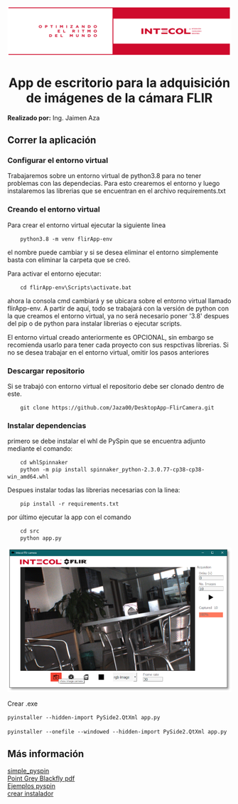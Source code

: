 
<div align="center">
    <img src="images\imagenIntecol.PNG"><img>
</div>
<h1 align="center">App de escritorio para la adquisición de imágenes de la cámara FLIR</h1>

<p>
    <b>Realizado por:</b> Ing. Jaimen Aza
</p>

<h2>Correr la aplicación</h2>

<h3>Configurar el entorno virtual</h3>

<p>
    Trabajaremos sobre un entorno virtual de python3.8 para no tener problemas con las dependecias. Para esto crearemos el entorno y luego instalaremos las librerias que se encuentran en el archivo requirements.txt
</p>

<h3>Creando el entorno virtual </h3>

<p>Para crear el entorno virtual ejecutar la siguiente linea</p>

```
    python3.8 -m venv flirApp-env
```

<p>el nombre puede cambiar y si se desea eliminar el entorno simplemente basta con eliminar la carpeta que se creó.</p>
<p>Para activar el entorno ejecutar:<p>

```
    cd flirApp-env\Scripts\activate.bat
```

<p>ahora la consola cmd cambiará y se ubicara sobre el entorno virtual llamado flirApp-env. A partir de aquí, todo se trabajará con la versión de python con la que creamos el entorno virtual, ya no será necesario poner '3.8' despues del pip o de python para instalar librerias o ejecutar scripts.</p>

<p>El entorno virtual creado anteriormente es OPCIONAL, sin embargo se recomienda usarlo para tener cada proyecto con sus respctivas librerias. Si no se desea trabajar en el entorno virtual, omitir los pasos anteriores</p>

<h3>Descargar repositorio</h3>
<p>Si se trabajó con entorno virtual el repositorio debe ser clonado dentro de este.</p>

```
    git clone https://github.com/Jaza00/DesktopApp-FlirCamera.git
```

<h3>Instalar dependencias</h3>
<p>primero se debe instalar el whl de PySpin que se encuentra adjunto mediante el comando:</p>

```
    cd whlSpinnaker
    python -m pip install spinnaker_python-2.3.0.77-cp38-cp38-win_amd64.whl
```

<p>Despues instalar todas las librerias necesarias con la linea:</p>

```
    pip install -r requirements.txt
```

<p>por último ejecutar la app con el comando</p>

```
    cd src
    python app.py
```

<div align="center">
    <img src="images\capturaWindow.PNG" width="800"><img>
</div>


<p>Crear .exe</p>

```
pyinstaller --hidden-import PySide2.QtXml app.py

pyinstaller --onefile --windowed --hidden-import PySide2.QtXml app.py

```

<h2>Más información</h2>

<a href="https://klecknerlab.github.io/simple_pyspin/cameras/Point_Grey_Research_Chameleon3_CM3-U3-13Y3M.html">simple_pyspin</a>
<br>
<a href="https://www.restarcc.com/dcms_media/other/BlackFly_U3.pdf">Point Grey Blackfly pdf</a>
<br>
<a href="http://justinblaber.org/acquiring-stereo-images-with-spinnaker-api-hardware-trigger/">Ejemplos pyspin</a>
<br>
<a href="https://www.learnpyqt.com/tutorials/packaging-pyqt5-pyside2-applications-windows-pyinstaller/">crear instalador</a>
